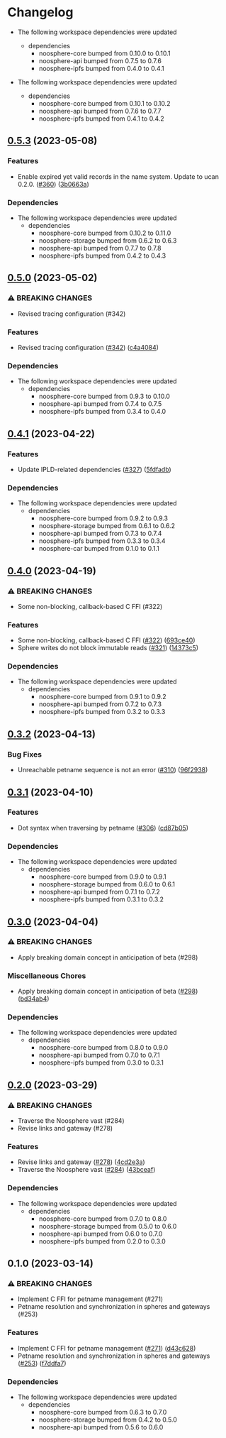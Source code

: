 # Changelog

* The following workspace dependencies were updated
  * dependencies
    * noosphere-core bumped from 0.10.0 to 0.10.1
    * noosphere-api bumped from 0.7.5 to 0.7.6
    * noosphere-ipfs bumped from 0.4.0 to 0.4.1

* The following workspace dependencies were updated
  * dependencies
    * noosphere-core bumped from 0.10.1 to 0.10.2
    * noosphere-api bumped from 0.7.6 to 0.7.7
    * noosphere-ipfs bumped from 0.4.1 to 0.4.2

## [0.5.3](https://github.com/subconsciousnetwork/noosphere/compare/noosphere-sphere-v0.5.2...noosphere-sphere-v0.5.3) (2023-05-08)


### Features

* Enable expired yet valid records in the name system. Update to ucan 0.2.0. ([#360](https://github.com/subconsciousnetwork/noosphere/issues/360)) ([3b0663a](https://github.com/subconsciousnetwork/noosphere/commit/3b0663abc7783a6d33dd47d20caae7597ab93ed0))


### Dependencies

* The following workspace dependencies were updated
  * dependencies
    * noosphere-core bumped from 0.10.2 to 0.11.0
    * noosphere-storage bumped from 0.6.2 to 0.6.3
    * noosphere-api bumped from 0.7.7 to 0.7.8
    * noosphere-ipfs bumped from 0.4.2 to 0.4.3

## [0.5.0](https://github.com/subconsciousnetwork/noosphere/compare/noosphere-sphere-v0.4.1...noosphere-sphere-v0.5.0) (2023-05-02)


### ⚠ BREAKING CHANGES

* Revised tracing configuration (#342)

### Features

* Revised tracing configuration ([#342](https://github.com/subconsciousnetwork/noosphere/issues/342)) ([c4a4084](https://github.com/subconsciousnetwork/noosphere/commit/c4a4084771680c8e49b3db498a5da422db2adda8))


### Dependencies

* The following workspace dependencies were updated
  * dependencies
    * noosphere-core bumped from 0.9.3 to 0.10.0
    * noosphere-api bumped from 0.7.4 to 0.7.5
    * noosphere-ipfs bumped from 0.3.4 to 0.4.0

## [0.4.1](https://github.com/subconsciousnetwork/noosphere/compare/noosphere-sphere-v0.4.0...noosphere-sphere-v0.4.1) (2023-04-22)


### Features

* Update IPLD-related dependencies ([#327](https://github.com/subconsciousnetwork/noosphere/issues/327)) ([5fdfadb](https://github.com/subconsciousnetwork/noosphere/commit/5fdfadb1656f9d6eef2dbbb8b00a598106bccf00))


### Dependencies

* The following workspace dependencies were updated
  * dependencies
    * noosphere-core bumped from 0.9.2 to 0.9.3
    * noosphere-storage bumped from 0.6.1 to 0.6.2
    * noosphere-api bumped from 0.7.3 to 0.7.4
    * noosphere-ipfs bumped from 0.3.3 to 0.3.4
    * noosphere-car bumped from 0.1.0 to 0.1.1

## [0.4.0](https://github.com/subconsciousnetwork/noosphere/compare/noosphere-sphere-v0.3.2...noosphere-sphere-v0.4.0) (2023-04-19)


### ⚠ BREAKING CHANGES

* Some non-blocking, callback-based C FFI (#322)

### Features

* Some non-blocking, callback-based C FFI ([#322](https://github.com/subconsciousnetwork/noosphere/issues/322)) ([693ce40](https://github.com/subconsciousnetwork/noosphere/commit/693ce40143acf99f758a12df2627e265ef105e03))
* Sphere writes do not block immutable reads ([#321](https://github.com/subconsciousnetwork/noosphere/issues/321)) ([14373c5](https://github.com/subconsciousnetwork/noosphere/commit/14373c5281c091bb41623677571566a2788a7e3f))


### Dependencies

* The following workspace dependencies were updated
  * dependencies
    * noosphere-core bumped from 0.9.1 to 0.9.2
    * noosphere-api bumped from 0.7.2 to 0.7.3
    * noosphere-ipfs bumped from 0.3.2 to 0.3.3

## [0.3.2](https://github.com/subconsciousnetwork/noosphere/compare/noosphere-sphere-v0.3.1...noosphere-sphere-v0.3.2) (2023-04-13)


### Bug Fixes

* Unreachable petname sequence is not an error ([#310](https://github.com/subconsciousnetwork/noosphere/issues/310)) ([96f2938](https://github.com/subconsciousnetwork/noosphere/commit/96f2938d76f41fe240466bc7cfe397f886aa7e04))

## [0.3.1](https://github.com/subconsciousnetwork/noosphere/compare/noosphere-sphere-v0.3.0...noosphere-sphere-v0.3.1) (2023-04-10)


### Features

* Dot syntax when traversing by petname ([#306](https://github.com/subconsciousnetwork/noosphere/issues/306)) ([cd87b05](https://github.com/subconsciousnetwork/noosphere/commit/cd87b0533c21bbbd4d82332556e70ecc706a5531))


### Dependencies

* The following workspace dependencies were updated
  * dependencies
    * noosphere-core bumped from 0.9.0 to 0.9.1
    * noosphere-storage bumped from 0.6.0 to 0.6.1
    * noosphere-api bumped from 0.7.1 to 0.7.2
    * noosphere-ipfs bumped from 0.3.1 to 0.3.2

## [0.3.0](https://github.com/subconsciousnetwork/noosphere/compare/noosphere-sphere-v0.2.0...noosphere-sphere-v0.3.0) (2023-04-04)


### ⚠ BREAKING CHANGES

* Apply breaking domain concept in anticipation of beta (#298)

### Miscellaneous Chores

* Apply breaking domain concept in anticipation of beta ([#298](https://github.com/subconsciousnetwork/noosphere/issues/298)) ([bd34ab4](https://github.com/subconsciousnetwork/noosphere/commit/bd34ab49b2d2c65cffe25657cf4d188d5c79d15f))


### Dependencies

* The following workspace dependencies were updated
  * dependencies
    * noosphere-core bumped from 0.8.0 to 0.9.0
    * noosphere-api bumped from 0.7.0 to 0.7.1
    * noosphere-ipfs bumped from 0.3.0 to 0.3.1

## [0.2.0](https://github.com/subconsciousnetwork/noosphere/compare/noosphere-sphere-v0.1.0...noosphere-sphere-v0.2.0) (2023-03-29)


### ⚠ BREAKING CHANGES

* Traverse the Noosphere vast (#284)
* Revise links and gateway (#278)

### Features

* Revise links and gateway ([#278](https://github.com/subconsciousnetwork/noosphere/issues/278)) ([4cd2e3a](https://github.com/subconsciousnetwork/noosphere/commit/4cd2e3af8b10cdaae710d87e4b919b5180d10fec))
* Traverse the Noosphere vast ([#284](https://github.com/subconsciousnetwork/noosphere/issues/284)) ([43bceaf](https://github.com/subconsciousnetwork/noosphere/commit/43bceafcc838c5b06565780f372bf7b401de288e))


### Dependencies

* The following workspace dependencies were updated
  * dependencies
    * noosphere-core bumped from 0.7.0 to 0.8.0
    * noosphere-storage bumped from 0.5.0 to 0.6.0
    * noosphere-api bumped from 0.6.0 to 0.7.0
    * noosphere-ipfs bumped from 0.2.0 to 0.3.0

## 0.1.0 (2023-03-14)


### ⚠ BREAKING CHANGES

* Implement C FFI for petname management (#271)
* Petname resolution and synchronization in spheres and gateways (#253)

### Features

* Implement C FFI for petname management ([#271](https://github.com/subconsciousnetwork/noosphere/issues/271)) ([d43c628](https://github.com/subconsciousnetwork/noosphere/commit/d43c6283c6b2374de503d70bd46c8df7d0337c3a))
* Petname resolution and synchronization in spheres and gateways ([#253](https://github.com/subconsciousnetwork/noosphere/issues/253)) ([f7ddfa7](https://github.com/subconsciousnetwork/noosphere/commit/f7ddfa7b65129efe795c6e3fca58cdc22799127a))


### Dependencies

* The following workspace dependencies were updated
  * dependencies
    * noosphere-core bumped from 0.6.3 to 0.7.0
    * noosphere-storage bumped from 0.4.2 to 0.5.0
    * noosphere-api bumped from 0.5.6 to 0.6.0
